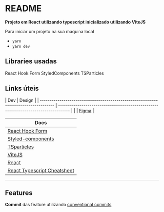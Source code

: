 # README

**Projeto em React utilizando typescript inicializado utilizando ViteJS**

Para iniciar um projeto na sua maquina local

- `yarn`
- `yarn dev`

## Libraries usadas

React Hook Form
StyledComponents
TSParticles

## Links úteis

| Dev | Design |
| ------------------------------------------------------------------------------------- | ------------------------------------------------------------------------------------ | |
| [Figma](https://www.figma.com/file/cAyzhcn3ik28YTSqdKRy11/Teste-pr%C3%A1tico-React---Kolabs?node-id=1%3A58) |

| Docs                                                                            |
| ------------------------------------------------------------------------------- |
| [React Hook Form](https://react-hook-form.com/)                                 |
| [Styled-components](https://styled-components.com/docs)                         |
| [TSparticles](https://particles.js.org/)                                        |
| [ViteJS](https://vitejs.dev/)                                                   |
| [React](https://reactwithhooks.netlify.app/)                                    |
| [React Typescript Cheatsheet](https://react-typescript-cheatsheet.netlify.app/) |

---

## Features

**Commit** das feature utilizando [conventional commits](https://megamorf.gitlab.io/cheat-sheets/conventional-commits/)
